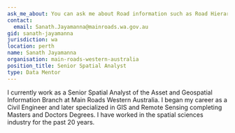 ```yaml
---
ask_me_about: You can ask me about Road information such as Road Hierarchy, Rest Areas, Speed Limits, Traffic, Crash, Restricted Access Vehicle Networks, SCATS data etc.
contact:
  email: Sanath.Jayamanna@mainroads.wa.gov.au
gid: sanath-jayamanna
jurisdiction: wa
location: perth
name: Sanath Jayamanna
organisation: main-roads-western-australia
position_title: Senior Spatial Analyst
type: Data Mentor
---
```


I currently work as a Senior Spatial Analyst of the Asset and Geospatial Information Branch at Main Roads Western Australia. I began my career as a Civil Engineer and later specialized in GIS and Remote Sensing completing  Masters and Doctors Degrees. I have worked in the spatial sciences industry for the past 20 years.